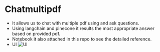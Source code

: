 # Chatmultipdf

* It allows us to chat with multiple pdf using and ask questions.
* Using langchain and pinecone it results the most appropriate answer based on provided pdf.
* Notebook it also attached in this repo to see the detailed reference.
* UI
 ![UI](https://github.com/Rakib-data-scientist/Chatmultipdf/assets/137823730/44780eb5-19e2-4669-b1c1-040c746f36d9)

